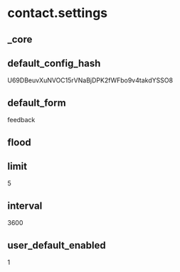 # contact.settings

## _core

## default_config_hash
U69DBeuvXuNVOC15rVNaBjDPK2fWFbo9v4takdYSSO8

## default_form
feedback

## flood

## limit
5

## interval
3600

## user_default_enabled
1
